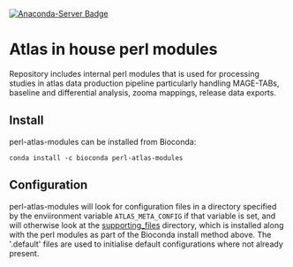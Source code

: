 [![Anaconda-Server Badge](https://anaconda.org/bioconda/perl-atlas-modules/badges/installer/conda.svg)](https://conda.anaconda.org/bioconda)

# Atlas in house perl modules

Repository includes internal perl modules that is used for processing studies in atlas data production pipeline particularly handling MAGE-TABs, baseline and differential analysis, zooma mappings, release data exports. 

## Install

perl-atlas-modules can be installed from Bioconda:

```
conda install -c bioconda perl-atlas-modules
```

## Configuration 

perl-atlas-modules will look for configuration files in a directory specified by the enviironment variable `ATLAS_META_CONFIG` if that variable is set, and will otherwise look at the [supporting_files](supporting_files) directory, which is installed along with the perl modules as part of the Bioconda install method above. The '.default' files are used to initialise default configurations where not already present. 
